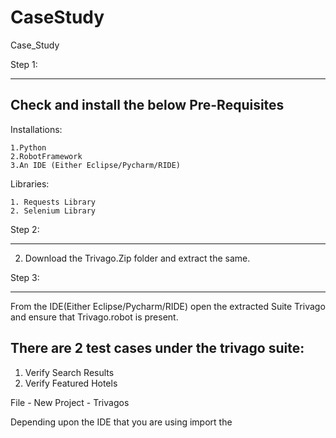 # CaseStudy
Case_Study


Step 1:
************
Check and install the below Pre-Requisites
-----------------------

Installations:

	1.Python
	2.RobotFramework
	3.An IDE (Either Eclipse/Pycharm/RIDE)
	
Libraries:
	
	1. Requests Library
	2. Selenium Library

Step 2:
************
2. Download the Trivago.Zip folder and extract the same.

Step 3:
************

From the IDE(Either Eclipse/Pycharm/RIDE) open the extracted Suite Trivago and ensure that Trivago.robot is present.

There are 2 test cases under the trivago suite:
-----------------------------------------------

1. Verify Search Results 
2. Verify Featured Hotels



File - New Project - Trivagos

Depending upon the IDE that you are using import the 
